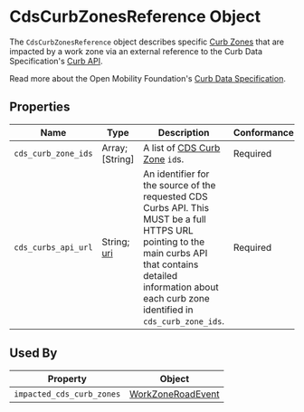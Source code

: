 # CdsCurbZonesReference Object
The `CdsCurbZonesReference` object describes specific [Curb Zones](https://github.com/openmobilityfoundation/curb-data-specification/tree/main/curbs#curb-zone) that are impacted by a work zone via an external reference to the Curb Data Specification's [Curb API](https://github.com/openmobilityfoundation/curb-data-specification/tree/main/curbs#curb-data-specification-curbs-api).

Read more about the Open Mobility Foundation's [Curb Data Specification](https://www.openmobilityfoundation.org/about-cds).

## Properties
Name | Type | Description | Conformance | Notes
--- | --- | --- | --- | ---
`cds_curb_zone_ids` | Array; [String] | A list of [CDS Curb Zone](https://github.com/openmobilityfoundation/curb-data-specification/tree/main/curbs#curb-zone) `id`s. | Required |
`cds_curbs_api_url` | String; [uri](https://datatracker.ietf.org/doc/html/draft-handrews-json-schema-validation-01#section-7-3-5) | An identifier for the source of the requested CDS Curbs API. This MUST be a full HTTPS URL pointing to the main curbs API that contains detailed information about each curb zone identified in `cds_curb_zone_ids`.| Required |

## Used By
Property | Object
--- | ---
`impacted_cds_curb_zones` | [WorkZoneRoadEvent](/spec-content/objects/WorkZoneRoadEvent.md)
